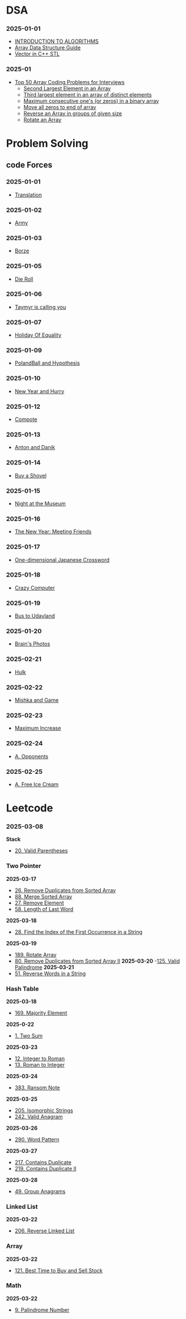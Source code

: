 
# DSA 
### 2025-01-01
- [INTRODUCTION TO ALGORITHMS](https://www.youtube.com/watch?v=22hwcnXIGgk&list=PLOtl7M3yp-DX6ic0HGT0PUX_wiNmkWkXx)
- [Array Data Structure Guide](https://www.geeksforgeeks.org/array-data-structure-guide/)
- [Vector in C++ STL](https://www.geeksforgeeks.org/vector-in-cpp-stl/)
  
### 2025-01
- [Top 50 Array Coding Problems for Interviews](https://www.geeksforgeeks.org/top-50-array-coding-problems-for-interviews/)
    - [Second Largest Element in an Array](https://www.geeksforgeeks.org/top-50-array-coding-problems-for-interviews/)
    - [Third largest element in an array of distinct elements](https://www.geeksforgeeks.org/third-largest-element-array-distinct-elements/)
    - [Maximum consecutive one's (or zeros) in a binary array](https://www.geeksforgeeks.org/maximum-consecutive-ones-or-zeros-in-a-binary-array/)
    - [Move all zeros to end of array](https://www.geeksforgeeks.org/move-zeroes-end-array/)
    - [Reverse an Array in groups of given size](https://www.geeksforgeeks.org/reverse-an-array-in-groups-of-given-size/)
    - [Rotate an Array](https://www.geeksforgeeks.org/array-rotation/)


# Problem Solving
## code Forces
### 2025-01-01
- [Translation](https://codeforces.com/problemset/problem/41/A)
### 2025-01-02
- [Army](https://codeforces.com/problemset/problem/38/A)
### 2025-01-03
- [Borze](https://codeforces.com/problemset/problem/32/B)
### 2025-01-05
- [Die Roll](https://codeforces.com/problemset/problem/9/A)
### 2025-01-06
- [Taymyr is calling you](https://codeforces.com/problemset/problem/764/A)
### 2025-01-07
- [Holiday Of Equality](https://codeforces.com/problemset/problem/758/A)
### 2025-01-09
- [PolandBall and Hypothesis](https://codeforces.com/problemset/problem/755/A)
### 2025-01-10
- [New Year and Hurry](https://codeforces.com/problemset/problem/750/A)

### 2025-01-12
- [Compote](https://codeforces.com/problemset/problem/746/A)

### 2025-01-13
- [Anton and Danik](https://codeforces.com/problemset/problem/734/A)
  
### 2025-01-14
- [Buy a Shovel](https://codeforces.com/problemset/problem/732/A)

### 2025-01-15
- [Night at the Museum](https://codeforces.com/problemset/problem/731/A)
  
### 2025-01-16
- [The New Year: Meeting Friends](https://codeforces.com/contest/723/problem/A)
  
### 2025-01-17
- [One-dimensional Japanese Crossword](https://codeforces.com/contest/721/problem/A)

### 2025-01-18
- [Crazy Computer](https://codeforces.com/problemset/problem/716/A)
  
### 2025-01-19
- [Bus to Udayland](https://codeforces.com/problemset/problem/711/A)
  
### 2025-01-20
- [Brain's Photos](https://codeforces.com/problemset/problem/707/A)

### 2025-02-21
- [Hulk](https://codeforces.com/problemset/problem/705/A)
  
### 2025-02-22
- [Mishka and Game](https://codeforces.com/problemset/problem/703/A)
  
### 2025-02-23
- [Maximum Increase](https://codeforces.com/problemset/problem/702/A)

### 2025-02-24
- [A. Opponents](https://codeforces.com/problemset/problem/688/A)

### 2025-02-25
- [A.  Free Ice Cream](https://codeforces.com/problemset/problem/686/A)



# Leetcode
### 2025-03-08
**Stack**
- [20. Valid Parentheses](https://leetcode.com/problems/valid-parentheses/description/?envType=problem-list-v2&envId=stack)
### Two Pointer
**2025-03-17**
 
- [ 26. Remove Duplicates from Sorted Array](https://leetcode.com/problems/remove-duplicates-from-sorted-array/description/?envType=problem-list-v2&envId=two-pointers)
- [88. Merge Sorted Array](https://leetcode.com/problems/merge-sorted-array/description/?envType=problem-list-v2&envId=two-pointers)
- [27. Remove Element](https://leetcode.com/problems/remove-element/description/?envType=problem-list-v2&envId=two-pointers)
- [58. Length of Last Word](https://leetcode.com/problems/length-of-last-word/description/?envType=study-plan-v2&envId=top-interview-150)

**2025-03-18**
- [28. Find the Index of the First Occurrence in a String](https://leetcode.com/problems/find-the-index-of-the-first-occurrence-in-a-string/description/)

**2025-03-19**
- [189. Rotate Array](https://leetcode.com/problems/rotate-array/description/?envType=study-plan-v2&envId=top-interview-150)
- [80. Remove Duplicates from Sorted Array II](https://leetcode.com/problems/remove-duplicates-from-sorted-array-ii/description/)
**2025-03-20**
-[125. Valid Palindrome](https://leetcode.com/problems/valid-palindrome/description/?envType=study-plan-v2&envId=top-interview-150)
**2025-03-21**
- [51. Reverse Words in a String](https://leetcode.com/problems/reverse-words-in-a-string/description/)

### Hash Table

**2025-03-18**
- [169. Majority Element](https://leetcode.com/problems/majority-element/description/?envType=study-plan-v2&envId=top-interview-150)

**2025-0-22**
- [1. Two Sum](https://leetcode.com/problems/two-sum/description/)

**2025-03-23**
- [12. Integer to Roman](https://leetcode.com/problems/integer-to-roman/description/)
- [13. Roman to Integer](https://leetcode.com/problems/roman-to-integer/description/)

**2025-03-24**
- [383. Ransom Note](https://leetcode.com/problems/ransom-note/description/?envType=study-plan-v2&envId=top-interview-150)

**2025-03-25**
- [205. Isomorphic Strings](https://leetcode.com/problems/isomorphic-strings/description/?envType=study-plan-v2&envId=top-interview-150)
- [242. Valid Anagram](https://leetcode.com/problems/valid-anagram/description/?envType=study-plan-v2&envId=top-interview-150)

**2025-03-26**
- [290. Word Pattern](https://leetcode.com/problems/word-pattern/description/?envType=study-plan-v2&envId=top-interview-150)

**2025-03-27**
- [217. Contains Duplicate](https://leetcode.com/problems/contains-duplicate/description/)
- [219. Contains Duplicate II](https://leetcode.com/problems/contains-duplicate-ii/description/)

**2025-03-28**
- [49. Group Anagrams](https://leetcode.com/problems/group-anagrams/description/)
  
### Linked List
**2025-03-22**
- [206. Reverse Linked List](https://leetcode.com/problems/reverse-linked-list/description/)


### Array
**2025-03-22**
- [121. Best Time to Buy and Sell Stock](https://leetcode.com/problems/best-time-to-buy-and-sell-stock/description/?envType=study-plan-v2&envId=top-interview-150)
### Math
**2025-03-22**
- [9. Palindrome Number](https://leetcode.com/problems/palindrome-number/description/)